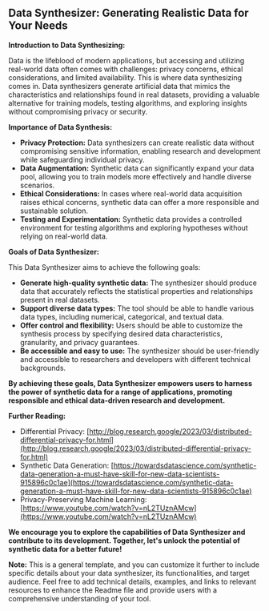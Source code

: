 ## Data Synthesizer: Generating Realistic Data for Your Needs

**Introduction to Data Synthesizing:**

Data is the lifeblood of modern applications, but accessing and utilizing real-world data often comes with challenges: privacy concerns, ethical considerations, and limited availability. This is where data synthesizing comes in. Data synthesizers generate artificial data that mimics the characteristics and relationships found in real datasets, providing a valuable alternative for training models, testing algorithms, and exploring insights without compromising privacy or security.

**Importance of Data Synthesis:**

* **Privacy Protection:** Data synthesizers can create realistic data without compromising sensitive information, enabling research and development while safeguarding individual privacy.
* **Data Augmentation:** Synthetic data can significantly expand your data pool, allowing you to train models more effectively and handle diverse scenarios.
* **Ethical Considerations:** In cases where real-world data acquisition raises ethical concerns, synthetic data can offer a more responsible and sustainable solution.
* **Testing and Experimentation:** Synthetic data provides a controlled environment for testing algorithms and exploring hypotheses without relying on real-world data.

**Goals of Data Synthesizer:**

This Data Synthesizer aims to achieve the following goals:

* **Generate high-quality synthetic data:** The synthesizer should produce data that accurately reflects the statistical properties and relationships present in real datasets.
* **Support diverse data types:** The tool should be able to handle various data types, including numerical, categorical, and textual data.
* **Offer control and flexibility:** Users should be able to customize the synthesis process by specifying desired data characteristics, granularity, and privacy guarantees.
* **Be accessible and easy to use:** The synthesizer should be user-friendly and accessible to researchers and developers with different technical backgrounds.

**By achieving these goals, Data Synthesizer empowers users to harness the power of synthetic data for a range of applications, promoting responsible and ethical data-driven research and development.**

**Further Reading:**

* Differential Privacy: [http://blog.research.google/2023/03/distributed-differential-privacy-for.html](http://blog.research.google/2023/03/distributed-differential-privacy-for.html)
* Synthetic Data Generation: [https://towardsdatascience.com/synthetic-data-generation-a-must-have-skill-for-new-data-scientists-915896c0c1ae](https://towardsdatascience.com/synthetic-data-generation-a-must-have-skill-for-new-data-scientists-915896c0c1ae)
* Privacy-Preserving Machine Learning: [https://www.youtube.com/watch?v=nL2TUznAMcw](https://www.youtube.com/watch?v=nL2TUznAMcw)

**We encourage you to explore the capabilities of Data Synthesizer and contribute to its development. Together, let's unlock the potential of synthetic data for a better future!**

**Note:** This is a general template, and you can customize it further to include specific details about your data synthesizer, its functionalities, and target audience. Feel free to add technical details, examples, and links to relevant resources to enhance the Readme file and provide users with a comprehensive understanding of your tool.

